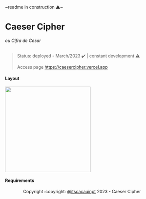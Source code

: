 ~readme in construction :warning:~
# Caeser Cipher
###### ou Cifra de Cesar

> Status: deployed - March/2023 :heavy_check_mark: | constant development :warning:
> 
> Access page https://caesercipher.vercel.app


#### Layout
<img width="280px" src="..."/>

#### Requirements



<div align="center">
  Copyright :copyright: <a href="linkedin.com/in/anaclaudia-de-souza">@itscacauinpt<a/> 2023 - Caeser Cipher
</div>
